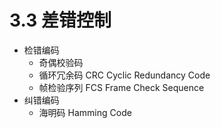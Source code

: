 # 3.3 差错控制

- 检错编码
  - 奇偶校验码
  - 循环冗余码 CRC Cyclic Redundancy Code
  - 帧检验序列 FCS Frame Check Sequence
- 纠错编码
  - 海明码 Hamming Code
